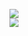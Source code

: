 [![](https://img.shields.io/badge/Made%20With-Github%20Spray-lightgrey.svg?style=for-the-badge&logo=github)](https://github.com/Annihil/github-spray#3685)  
[![](https://i.imgur.com/2DrTn0Z.gif)](https://github.com/Annihil/github-spray)